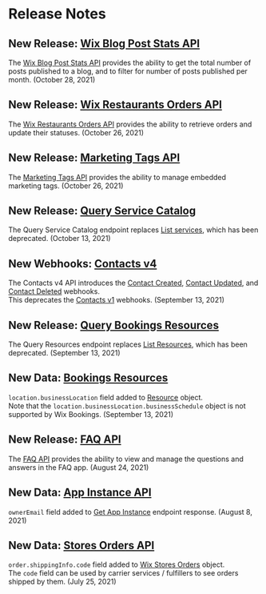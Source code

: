 # Release Notes

## New Release: [Wix Blog Post Stats API](https://dev.wix.com/api/rest/wix-blog/blog/post-stats/get-total-posts)

The [Wix Blog Post Stats API](https://dev.wix.com/api/rest/wix-blog/blog/post-stats/get-total-posts) provides the ability to get the total number of posts published to a blog, and to filter for number of posts published per month. (October 28, 2021)

## New Release: [Wix Restaurants Orders API](https://dev.wix.com/api/rest/wix-restaurants/orders)

The [Wix Restaurants Orders API](https://dev.wix.com/api/rest/wix-restaurants/orders) provides the ability to retrieve orders and update their statuses.
(October 26, 2021)

## New Release: [Marketing Tags API](https://dev.wix.com/api/rest/marketing/marketing-tags)

The [Marketing Tags API](https://dev.wix.com/api/rest/marketing/marketing-tags) provides the ability to manage embedded marketing tags.
(October 26, 2021)

## New Release: [Query Service Catalog](https://dev.wix.com/api/rest/wix-bookings/service-catalog/services/query-service-catalog)

The Query Service Catalog endpoint replaces
[List services](https://dev.wix.com/api/rest/wix-bookings/service-catalog/services/list-services),
which has been deprecated.
(October 13, 2021)

## New Webhooks: [Contacts v4](https://dev.wix.com/api/rest/contacts/contacts/contacts-v4/contact-object)

The Contacts v4 API introduces the
[Contact Created](https://dev.wix.com/api/rest/contacts/contacts/contacts-v4/contact-created-webhook),
[Contact Updated](https://dev.wix.com/api/rest/contacts/contacts/contacts-v4/contact-updated-webhook),
and [Contact Deleted](https://dev.wix.com/api/rest/contacts/contacts/contacts-v4/contact-deleted-webhook)
webhooks.  
This deprecates the
[Contacts v1](https://dev.wix.com/api/rest/contacts/contacts/contacts-v1-(deprecated)/contact-object)
webhooks.
(September 13, 2021)

## New Release: [Query Bookings Resources](https://dev.wix.com/api/rest/wix-bookings/resources/query-resources)

The Query Resources endpoint replaces
[List Resources](https://dev.wix.com/api/rest/wix-bookings/resources/list-resources),
which has been deprecated.
(September 13, 2021)

## New Data: [Bookings Resources](https://dev.wix.com/api/rest/wix-bookings/resources)

`location.businessLocation` field added to [Resource](https://dev.wix.com/api/rest/wix-bookings/resources/resource-object) object.  
Note that the `location.businessLocation.businessSchedule` object is not supported by Wix Bookings.
(September 13, 2021)

## New Release: [FAQ API](https://dev.wix.com/api/rest/site-content/faq)

The [FAQ API](https://dev.wix.com/api/rest/site-content/faq) provides the ability to view and manage the questions and answers in the FAQ app.
(August 24, 2021)

## New Data: [App Instance API](https://dev.wix.com/api/rest/app-management/apps/app-instance)

`ownerEmail` field added to [Get App Instance](https://dev.wix.com/api/rest/app-management/apps/app-instance/get-app-instance) endpoint response.
(August 8, 2021)

## New Data: [Stores Orders API](https://dev.wix.com/api/rest/wix-stores/orders)

`order.shippingInfo.code` field added to [Wix Stores Orders](https://dev.wix.com/api/rest/wix-stores/orders/order-object) object.  
The `code` field can be used by carrier services / fulfillers to see orders shipped by them.
(July 25, 2021)
